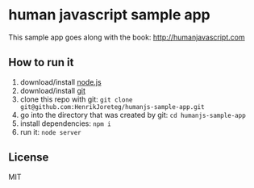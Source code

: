 # human javascript sample app

This sample app goes along with the book: http://humanjavascript.com

## How to run it

1. download/install [node.js](http://nodejs.org/)
1. download/install [git](http://git-scm.com/)
1. clone this repo with git: `git clone git@github.com:HenrikJoreteg/humanjs-sample-app.git`
1. go into the directory that was created by git: `cd humanjs-sample-app`
1. install dependencies: `npm i`
1. run it: `node server`

## License

MIT
